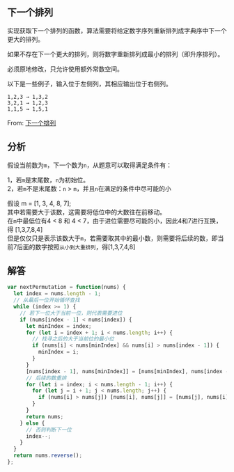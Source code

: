 ## 下一个排列

实现获取下一个排列的函数，算法需要将给定数字序列重新排列成字典序中下一个更大的排列。

如果不存在下一个更大的排列，则将数字重新排列成最小的排列（即升序排列）。

必须原地修改，只允许使用额外常数空间。

以下是一些例子，输入位于左侧列，其相应输出位于右侧列。

```
1,2,3 → 1,3,2
3,2,1 → 1,2,3
1,1,5 → 1,5,1
```  

From: [下一个排列](https://leetcode-cn.com/problems/next-permutation/)

## 分析
假设当前数为`m`，下一个数为`n`，从题意可以取得满足条件有： 

1，若`m`是末尾数，`n`为初始位。  
2，若`m`不是末尾数：`n` > `m`，并且`n`在满足的条件中尽可能的小  

假设 m = [1, 3, 4, 8, 7];  
其中若需要大于该数，这需要将低位中的大数往在前移动。   
在`m`中最低位有4 < 8 和 4 < 7，由于进位需要尽可能的小，因此4和7进行互换，得 [1,3,7,8,4]  
但是仅仅只是表示该数大于`m`，若需要取其中的最小数，则需要将后续的数，即当前7后面的数字按照`从小到大重排列`，得[1,3,7,4,8]   

## 解答

```javascript
var nextPermutation = function(nums) {
  let index = nums.length - 1;
  // 从最后一位开始循环查找
  while (index >= 1) {
    // 若下一位大于当前一位，则代表需要进位
    if (nums[index - 1] < nums[index]) {
      let minIndex = index;
      for (let i = index + 1; i < nums.length; i++) {
        // 找寻之后的大于当前位的最小位
        if (nums[i] < nums[minIndex] && nums[i] > nums[index - 1]) {
          minIndex = i;
        }
      }
      [nums[index - 1], nums[minIndex]] = [nums[minIndex], nums[index - 1]];
      // 后续的数重排
      for (let i = index; i < nums.length - 1; i++) {
        for (let j = i + 1; j < nums.length; j++) {
          if (nums[i] > nums[j]) [nums[i], nums[j]] = [nums[j], nums[i]];
        }
      }
      return nums;
    } else {
      // 否则判断下一位
      index--;
    }
  }
  return nums.reverse();
};
```
